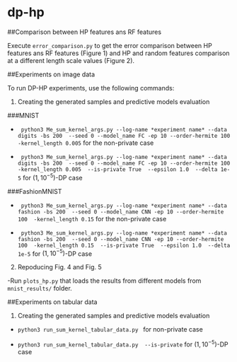# dp-hp

##Comparison between HP features ans RF features

Execute `error_comparison.py` to get the error comparison between HP features ans RF features (Figure 1)  and HP and random features comparison at a different length scale values (Figure 2).

##Experiments on image data

To run DP-HP experiments, use the following commands:

1. Creating the generated samples and predictive models evaluation

###MNIST

- ` python3 Me_sum_kernel_args.py --log-name *experiment name* --data digits -bs 200  --seed 0 --model_name FC -ep 10 --order-hermite 100  -kernel_length 0.005` for the non-private case

- ` python3 Me_sum_kernel_args.py --log-name *experiment name* --data digits -bs 200  --seed 0 --model_name FC -ep 10 --order-hermite 100  -kernel_length 0.005  --is-private True  --epsilon 1.0  --delta 1e-5` for $(1, 10^{-5})$-DP case

###FashionMNIST

- ` python3 Me_sum_kernel_args.py --log-name *experiment name* --data fashion -bs 200  --seed 0 --model_name CNN -ep 10 --order-hermite 100  -kernel_length 0.15` for the non-private case

- ` python3 Me_sum_kernel_args.py --log-name *experiment name* --data fashion -bs 200  --seed 0 --model_name CNN -ep 10 --order-hermite 100  -kernel_length 0.15  --is-private True  --epsilon 1.0  --delta 1e-5` for $(1, 10^{-5})$-DP case


2. Repoducing Fig. 4 and Fig. 5

-Run `plots_hp.py` that loads the results from different models from `mnist_results/` folder.

##Experiments on tabular data

1. Creating the generated samples and predictive models evaluation

- `python3 run_sum_kernel_tabular_data.py ` for non-private case

- `python3 run_sum_kernel_tabular_data.py  --is-private` for $(1, 10^{-5})$-DP case
